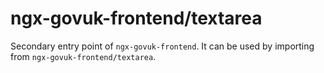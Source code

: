 # ngx-govuk-frontend/textarea

Secondary entry point of `ngx-govuk-frontend`. It can be used by importing from `ngx-govuk-frontend/textarea`.
